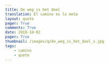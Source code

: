 ```yaml
---
title: De weg is het doel
translation: El camino es la meta
layout: quote
pager: True
comments: True
date: 2018-10-02
pager: True
thumbnail: /images/q/de_weg_is_het_doel_s.jpg
tags:
    - camino
    - quote
---
```

